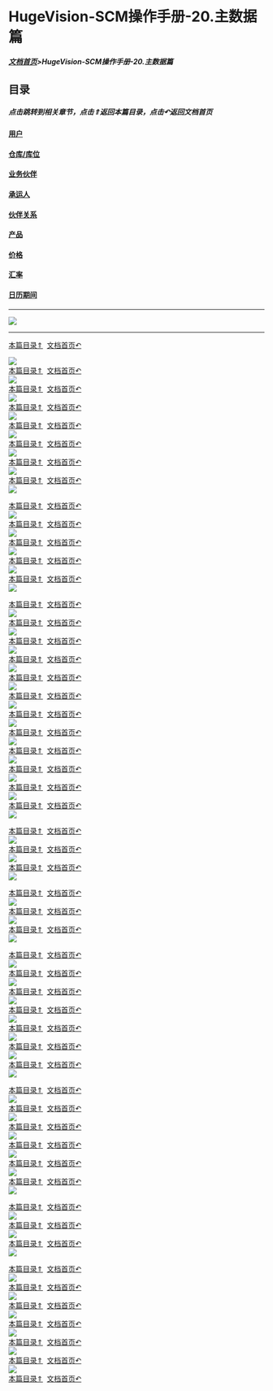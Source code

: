 # HugeVision-SCM操作手册-20.主数据篇

<span id="目录"></span>

##### [文档首页](../../正式版入口.md)>HugeVision-SCM操作手册-20.主数据篇


## 目录

##### 点击跳转到相关章节，点击⇑返回本篇目录，点击↶返回文档首页

#### [用户](#1)
#### [仓库/库位](#2)
#### [业务伙伴](#3)
#### [承运人](#4)
#### [伙伴关系](#5)
#### [产品](#6)
#### [价格](#7)
#### [汇率](#8)
#### [日历期间](#9)


---
![](幻灯片1.PNG)<br>		

---

<span id="1"></span>

[本篇目录⇑](#目录)&nbsp;&nbsp;[文档首页↶](../../正式版入口.md)<br>

![](幻灯片2.PNG)<br>		[本篇目录⇑](#目录)&nbsp;&nbsp;[文档首页↶](../../正式版入口.md)<br>
![](幻灯片3.PNG)<br>		[本篇目录⇑](#目录)&nbsp;&nbsp;[文档首页↶](../../正式版入口.md)<br>
![](幻灯片4.PNG)<br>		[本篇目录⇑](#目录)&nbsp;&nbsp;[文档首页↶](../../正式版入口.md)<br>
![](幻灯片5.PNG)<br>		[本篇目录⇑](#目录)&nbsp;&nbsp;[文档首页↶](../../正式版入口.md)<br>
![](幻灯片6.PNG)<br>		[本篇目录⇑](#目录)&nbsp;&nbsp;[文档首页↶](../../正式版入口.md)<br>
![](幻灯片7.PNG)<br>		[本篇目录⇑](#目录)&nbsp;&nbsp;[文档首页↶](../../正式版入口.md)<br>
![](幻灯片8.PNG)<br>		[本篇目录⇑](#目录)&nbsp;&nbsp;[文档首页↶](../../正式版入口.md)<br>
![](幻灯片9.PNG)<br>		

<span id="2"></span>

[本篇目录⇑](#目录)&nbsp;&nbsp;[文档首页↶](../../正式版入口.md)<br>
![](幻灯片10.PNG)<br>		[本篇目录⇑](#目录)&nbsp;&nbsp;[文档首页↶](../../正式版入口.md)<br>
![](幻灯片11.PNG)<br>		[本篇目录⇑](#目录)&nbsp;&nbsp;[文档首页↶](../../正式版入口.md)<br>
![](幻灯片12.PNG)<br>		[本篇目录⇑](#目录)&nbsp;&nbsp;[文档首页↶](../../正式版入口.md)<br>
![](幻灯片13.PNG)<br>    [本篇目录⇑](#目录)&nbsp;&nbsp;[文档首页↶](../../正式版入口.md)<br>
![](幻灯片14.PNG)<br>		

<span id="3"></span>

[本篇目录⇑](#目录)&nbsp;&nbsp;[文档首页↶](../../正式版入口.md)<br>
![](幻灯片15.PNG)<br>		[本篇目录⇑](#目录)&nbsp;&nbsp;[文档首页↶](../../正式版入口.md)<br>
![](幻灯片16.PNG)<br>		[本篇目录⇑](#目录)&nbsp;&nbsp;[文档首页↶](../../正式版入口.md)<br>
![](幻灯片17.PNG)<br>		[本篇目录⇑](#目录)&nbsp;&nbsp;[文档首页↶](../../正式版入口.md)<br>
![](幻灯片18.PNG)<br>		[本篇目录⇑](#目录)&nbsp;&nbsp;[文档首页↶](../../正式版入口.md)<br>
![](幻灯片19.PNG)<br>		[本篇目录⇑](#目录)&nbsp;&nbsp;[文档首页↶](../../正式版入口.md)<br>
![](幻灯片20.PNG)<br>		[本篇目录⇑](#目录)&nbsp;&nbsp;[文档首页↶](../../正式版入口.md)<br>
![](幻灯片21.PNG)<br>		[本篇目录⇑](#目录)&nbsp;&nbsp;[文档首页↶](../../正式版入口.md)<br>
![](幻灯片22.PNG)<br>		[本篇目录⇑](#目录)&nbsp;&nbsp;[文档首页↶](../../正式版入口.md)<br>
![](幻灯片23.PNG)<br>		[本篇目录⇑](#目录)&nbsp;&nbsp;[文档首页↶](../../正式版入口.md)<br>
![](幻灯片24.PNG)<br>		[本篇目录⇑](#目录)&nbsp;&nbsp;[文档首页↶](../../正式版入口.md)<br>
![](幻灯片25.PNG)<br>		[本篇目录⇑](#目录)&nbsp;&nbsp;[文档首页↶](../../正式版入口.md)<br>
![](幻灯片26.PNG)<br>		

<span id="4"></span>

[本篇目录⇑](#目录)&nbsp;&nbsp;[文档首页↶](../../正式版入口.md)<br>
![](幻灯片27.PNG)<br>		[本篇目录⇑](#目录)&nbsp;&nbsp;[文档首页↶](../../正式版入口.md)<br>
![](幻灯片28.PNG)<br>		[本篇目录⇑](#目录)&nbsp;&nbsp;[文档首页↶](../../正式版入口.md)<br>
![](幻灯片29.PNG)<br>		

<span id="5"></span>

[本篇目录⇑](#目录)&nbsp;&nbsp;[文档首页↶](../../正式版入口.md)<br>
![](幻灯片30.PNG)<br>		[本篇目录⇑](#目录)&nbsp;&nbsp;[文档首页↶](../../正式版入口.md)<br>
![](幻灯片31.PNG)<br>	[本篇目录⇑](#目录)&nbsp;&nbsp;[文档首页↶](../../正式版入口.md)<br>
![](幻灯片32.PNG)<br>		


[本篇目录⇑](#目录)&nbsp;&nbsp;[文档首页↶](../../正式版入口.md)<br>
![](幻灯片33.PNG)<br>		[本篇目录⇑](#目录)&nbsp;&nbsp;[文档首页↶](../../正式版入口.md)<br>
![](幻灯片34.PNG)<br>		[本篇目录⇑](#目录)&nbsp;&nbsp;[文档首页↶](../../正式版入口.md)<br>
![](幻灯片35.PNG)<br>		[本篇目录⇑](#目录)&nbsp;&nbsp;[文档首页↶](../../正式版入口.md)<br>
![](幻灯片36.PNG)<br>	[本篇目录⇑](#目录)&nbsp;&nbsp;[文档首页↶](../../正式版入口.md)<br>
![](幻灯片37.PNG)<br>		[本篇目录⇑](#目录)&nbsp;&nbsp;[文档首页↶](../../正式版入口.md)<br>
![](幻灯片38.PNG)<br>		[本篇目录⇑](#目录)&nbsp;&nbsp;[文档首页↶](../../正式版入口.md)<br>
![](幻灯片39.PNG)<br>		

<span id="6"></span>

[本篇目录⇑](#目录)&nbsp;&nbsp;[文档首页↶](../../正式版入口.md)<br>
![](幻灯片40.PNG)<br>	[本篇目录⇑](#目录)&nbsp;&nbsp;[文档首页↶](../../正式版入口.md)<br>
![](幻灯片41.PNG)<br>		[本篇目录⇑](#目录)&nbsp;&nbsp;[文档首页↶](../../正式版入口.md)<br>
![](幻灯片42.PNG)<br>		[本篇目录⇑](#目录)&nbsp;&nbsp;[文档首页↶](../../正式版入口.md)<br>
![](幻灯片43.PNG)<br>		[本篇目录⇑](#目录)&nbsp;&nbsp;[文档首页↶](../../正式版入口.md)<br>
![](幻灯片44.PNG)<br>		[本篇目录⇑](#目录)&nbsp;&nbsp;[文档首页↶](../../正式版入口.md)<br>
![](幻灯片45.PNG)<br>		

<span id="7"></span>

[本篇目录⇑](#目录)&nbsp;&nbsp;[文档首页↶](../../正式版入口.md)<br>
![](幻灯片46.PNG)<br>		[本篇目录⇑](#目录)&nbsp;&nbsp;[文档首页↶](../../正式版入口.md)<br>
![](幻灯片47.PNG)<br>		[本篇目录⇑](#目录)&nbsp;&nbsp;[文档首页↶](../../正式版入口.md)<br>
![](幻灯片48.PNG)<br>		

<span id="8"></span>

[本篇目录⇑](#目录)&nbsp;&nbsp;[文档首页↶](../../正式版入口.md)<br>
![](幻灯片49.PNG)<br>	[本篇目录⇑](#目录)&nbsp;&nbsp;[文档首页↶](../../正式版入口.md)<br>
![](幻灯片50.PNG)<br>		[本篇目录⇑](#目录)&nbsp;&nbsp;[文档首页↶](../../正式版入口.md)<br>
![](幻灯片51.PNG)<br>		[本篇目录⇑](#目录)&nbsp;&nbsp;[文档首页↶](../../正式版入口.md)<br>
![](幻灯片52.PNG)<br>		[本篇目录⇑](#目录)&nbsp;&nbsp;[文档首页↶](../../正式版入口.md)<br>
![](幻灯片53.PNG)<br>	[本篇目录⇑](#目录)&nbsp;&nbsp;[文档首页↶](../../正式版入口.md)<br>
![](幻灯片54.PNG)<br>		[本篇目录⇑](#目录)&nbsp;&nbsp;[文档首页↶](../../正式版入口.md)<br>
